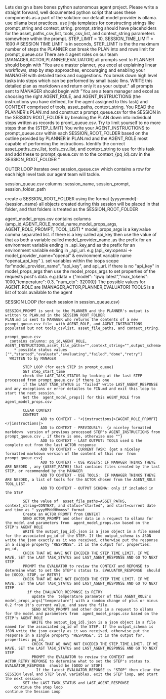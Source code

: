 Lets design a bare bones python autonomous agent project.
Please write a straight forward, well documented python script that uses these components as a part of the solution:
  our default model provider is ollama. use ollama best practices. 
  use jinja templates for constructing strings like prompt_string and context_string. prompt_string should have placeholders for the asset_paths_csv_list, tools_csv_list, and context_string parameters somewhere within the prompt.
  STEP_LIMIT = 10,   SESSION_TIME_LIMIT = 1800  # SESSION TIME LIMIT is in seconds, STEP_LIMIT is the the maximum number of steps the PLANNER can break the PLAN into and rows limit for prompt_queue.csv 
  There are 4 agent roles on our team [MANAGER,ACTOR,PLANNER,EVALUATOR]
  all prompts sent to PLANNER should begin with "You are a master planner, you excel at explaining linear workflows, step by step approaches, encouraging and enabling your MANAGER with detailed tasks and suggestions. You break down high level tasks into steps which can be performed by small basic llms. WRITE this detailed plan as markdown and return only it as your output."
  all prompts sent to MANAGER should begin with "You are a team manager and excel as choosing the right AGENT_ROLE, and AGENT_INSTRUCTIONS (the instructions you have defined, for the agent assigned to this task) and CONTEXT comprised of tools, asset_paths, context_string. You READ the PLANNER's PLAN.md and construct a prompt_queue.csv for the SESSION in the SESSION ROOT_FOLDER by breaking the PLAN down into individual steps written as records to promt_queue.csv. Try to limit yourself to no more steps than the {STEP_LIMIT}  You write your AGENT_INSTRUCTIONS to prompt_queue.csv within each SESSION_ROOT_FOLDER based on the outline provided by PLANNER in PLAN.md and the AGENT_ROLE most capable of performing the instructions. Identify the correct asset_paths_csv_list, tools_csv_list, and context_string to use for this task and add these to prompt_queue.csv m to the context_{pq_id).csv in the SESSION_ROOT_FOLDER "
  

OUTER LOOP iterates over session_queue.csv which contains a row for each high level task our agent team will tackle.
 
session_queue.csv columns: session_name, session_prompt, session_folder_path

create a SESSION_ROOT_FOLDER using the format {yyyymmdd}-{session_name} 
  all objects created during this session will be placed in that folder, and that folders is treated as the SESSION_ROOT_FOLDER

 agent_model_props.csv
  contains columns (amp_id,AGENT_ROLE,model_name,model_props_args, AGENT_ROLE_PROMPT, TOOL_LIST)
    * model_props_args is a key:value comma separated list. if there is a key called api_key then use the value of that as both a variable called  model_provider_name ,as the prefix for an environment variable ending in _api_key,and as the prefix for an environment variable ending in _api_url. 
	   e.g (api_key:openai -> model_provider_name="openai" & environment variable name "openai_api_key" ). set variables within the loops scope for"model_provider_name", "api_key", and api_url.
	   if there is no "api_key" in model_props_args then use the model_props_args to set properties of the requests post's data. e.g.(data = {"model": "qwq:latest","max_tokens": 1000,"temperature": 0.3, "num_ctx": 32000})
  The possible values for AGENT_ROLE are [MANAGER,ACTOR,PLANNER,EVALUATOR]
  TOOLS is a list of tools available to the agent
   
SESSION LOOP (for each session in session_queue.csv)

	SESSION_PROMPT is sent to the PLANNER and the PLANNER's output is written to PLAN.md in the SESSION_ROOT_FOLDER
	PLAN.md is sent to MANAGER who returns the contents of a new prompt_queue.csv file  with AGENT_ROLE, and AGENT_INSTRUCTIONS populated but not tools_csvlist, asset_file_paths, and context_string. 

	prompt_queue.csv
	  contains columns: pq_id,AGENT_ROLE, AGENT_INSTRUCTIONS,asset_file_paths="",context_string="",output_schema="",status="",start="",end="")
		* possible status values ["","started","evaluate","evaluating","failed","done","retry"]
	  WRITTEN to by MANAGER

			STEP LOOP (for each STEP in prompt_queue)
			SET step_start_time
			check the LAST_TASK_STATUS by looking at the last STEP  processed from prompt_queue.csv if there is one
			if the LAST TASK_STATUS is "failed" write LAST_AGENT_RESPONSE and any exceptions or error detailes to FIN.md and exit this loop to start the next session. 
			Get the  agent_model_props[] for this AGENT_ROLE from  agent_model_props.csv

			CLEAR CONTEXT
			CONTEXT
					ADD to CONTEXT - "<|instructions|>{AGENT_ROLE_PROMPT}</|instructions|>
					ADD to CONTEXT - PREVIOUSLY:  {a niceley formatted markdown  version of previous processed STEP's AGENT_INSTRUCTIONS from prompt_queue.csv , if there is one, otherwise use ""} 
					ADD to CONTEXT - LAST OUTPUT: TOOLS used & the complete out from the last ACTOR response
					ADD TO CONTEXT - CURRENT TASK: {get a niceley formatted markdown version of the content of this row  from prompt_queue.csv} 
					ADD to CONTEXT - USE ASSETS: IF MANAGER THINKS THEYE ARE NEEDED , any {ASSET_PATHS} that contains files created by the last STEP, or recommended by the MANAGER
					ADD TO CONTEXT - USE TOOLS:  IF MANAGER THINKS THEYE ARE NEEDED, a list of tools for the ACTOR chosen from the AGENT_ROLE TOOL_LIST
					ADD TO CONTEXT - OUTPUT SCHEMA: only if included in the STEP 

			SET the value of  asset_file_paths=ASSET_PATHS, context_string=CONTEXT, and status="started", and start=current date and time as " yyyyMMddHHmmss" format
			Create an ACTOR_PROMPT from CONTEXT
			SEND ACTOR_PROMPT and other data in a request to ollama for the model and parameters from  agent_model_props.csv based on the STEP's AGENT_ROLE
			WRITE the output_{pq_id}.json is a json object in a file named for the associated pq_id of the STEP. If the output_schema is JSON write the json exactly as it was received, otherwise put the response in a single property "RESPONSE". it is the output for. properties: pq_id,
			CHECK THAT WE HAVE NOT EXCEDED THE STEP_TIME_LIMIT. IF WE HAVE, SET the LAST TASK_STATUS and LAST_AGENT_RESPONSE AND GO TO NEXT STEP
			PROMPT the EVALUATOR to review the CONTEXT and REPONSE to determine what to set the STEP's status to. EVALUATOR_RESPONSE  should be [GOOD, STOP, or RETRY] 
			CHECK THAT WE HAVE NOT EXCEDED THE STEP_TIME_LIMIT. IF WE HAVE, SET the LAST TASK_STATUS and LAST_AGENT_RESPONSE AND GO TO NEXT STEP
			  if the EVALUATOR_RESPONSE is RETRY
			    update the  temperature parameter of this AGENT_ROLE's model_props_args["temperature"] with a random change of plus or minus 0.2 from it's current value, and save the file.
                SEND ACTOR_PROMPT and other data in a request to ollama for the model and parameters from  agent_model_props.csv based on the STEP's AGENT_ROLE
			    WRITE the output_{pq_id}.json is a json object in a file named for the associated pq_id of the STEP. If the output_schema is JSON write the json exactly as it was received, otherwise put the response in a single property "RESPONSE". it is the output for. properties: pq_id,
			    CHECK THAT WE HAVE NOT EXCEDED THE STEP_TIME_LIMIT. IF WE HAVE, SET the LAST TASK_STATUS and LAST_AGENT_RESPONSE AND GO TO NEXT STEP
                PROMPT the EVALUATOR to review the CONTEXT and  ACTOR_RETRY_REPONSE to determine what to set the STEP's status to. EVALUATOR_RESPONSE  should be [GOOD or STOP] 
                  If the latest EVALUATOR_REPONSE is "STOP" then clear the SESSION level and STEP level variables, exit the STEP loop, and start the next session.
 			SET the LAST TASK_STATUS and LAST_AGENT_RESPONSE
		continue the step loop
	continue the Session Loop